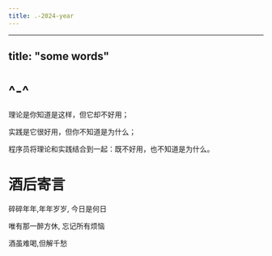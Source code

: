 ```yaml
---
title: .-2024-year
---
```

---
title: "some words"
---

# ^-^

理论是你知道是这样，但它却不好用；

实践是它很好用，但你不知道是为什么；

程序员将理论和实践结合到一起：既不好用，也不知道是为什么。



# 酒后寄言

碎碎年年,年年岁岁, 今日是何日

唯有那一醉方休, 忘记所有烦恼

酒虽难喝,但解千愁
